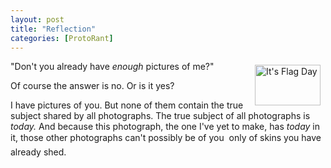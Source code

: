 ```yaml
---
layout: post
title: "Reflection"
categories: [ProtoRant]
---
```

<a href="/photo/2001/waiDoa.html"><img src="http://www.botzilla.com/bpix/flagDay.jpg" width=105 height=65 hspace=8 vspace=6 border=0 title="It's Flag Day" align="right"></a>"Don't you already have <i>enough</i> pictures of me?"

Of course the answer is no. Or is it yes?

I have pictures of you. But none of them contain the true subject shared by all photographs. The true subject of all photographs is <i>today.</i> And because this photograph, the one I've yet to make, has <i>today</i> in it, those other photographs can't possibly be of you &#151; only of skins you have already shed.

<!--more-->


